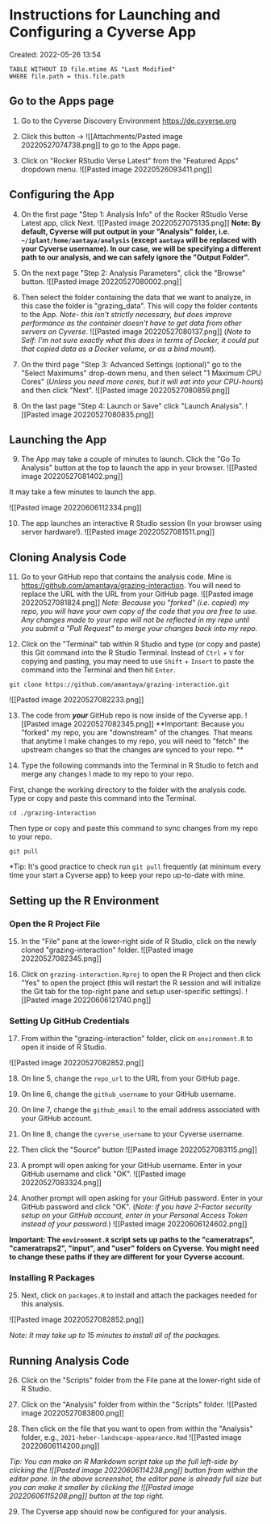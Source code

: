 # Instructions for Launching and Configuring a Cyverse App
Created: 2022-05-26 13:54

```dataview  
TABLE WITHOUT ID file.mtime AS "Last Modified"  
WHERE file.path = this.file.path  
```

## Go to the Apps page
1. Go to the Cyverse Discovery Environment https://de.cyverse.org

2. Click this button -> ![[Attachments/Pasted image 20220527074738.png]] to go to the Apps page.

3. Click on "Rocker RStudio Verse Latest" from the "Featured Apps" dropdown menu.
![[Pasted image 20220526093411.png]]

## Configuring the App
4. On the first page "Step 1: Analysis Info" of the Rocker RStudio Verse Latest app, click Next.
![[Pasted image 20220527075135.png]]
**Note:  By default, Cyverse will put output in your "Analysis" folder, i.e. `~/iplant/home/aantaya/analysis` (except `aantaya` will be replaced with your Cyverse username). In our case, we will be specifying a different path to our analysis, and we can safely ignore the "Output Folder".**

5. On the next page "Step 2: Analysis Parameters", click the "Browse" button.
![[Pasted image 20220527080002.png]]

6. Then select the folder containing the data that we want to analyze, in this case the folder is "grazing_data". This will copy the folder contents to the App. *Note- this isn't strictly necessary, but does improve performance as the container doesn't have to get data from other servers on Cyverse*.
![[Pasted image 20220527080137.png]]
(*Note to Self: I'm not sure exactly what this does in terms of Docker, it could put that copied data as a Docker volume, or as a bind mount*).

7. On the third page "Step 3: Advanced Settings (optional)" go to the "Select Maximums" drop-down menu, and then select "1 Maximum CPU Cores" (*Unless you need more cores, but it will eat into your CPU-hours*) and then click "Next". 
![[Pasted image 20220527080859.png]]

8. On the last page "Step 4: Launch or Save" click "Launch Analysis". 
![[Pasted image 20220527080835.png]]

## Launching the App
9. The App may take a couple of minutes to launch. Click the "Go To Analysis" button at the top to launch the app in your browser.
![[Pasted image 20220527081402.png]]

It may take a few minutes to launch the app.

![[Pasted image 20220606112334.png]]

10. The app launches an interactive R Studio session (In your browser using server hardware!).
![[Pasted image 20220527081511.png]]

## Cloning Analysis Code
11. Go to your GitHub repo that contains the analysis code. Mine is https://github.com/amantaya/grazing-interaction. You will need to replace the URL with the URL from your GitHub page.
![[Pasted image 20220527081824.png]]
*Note: Because you "forked" (i.e. copied) my repo, you will have your own copy of the code that you are free to use. Any changes made to your repo will not be reflected in my repo until you submit a "Pull Request" to merge your changes back into my repo.*

12. Click on the "Terminal" tab within R Studio and type (or copy and paste) this Git command into the R Studio Terminal. Instead of `Ctrl` + `V` for copying and pasting, you may need to use `Shift` + `Insert` to paste the command into the Terminal and then hit `Enter`.

```
git clone https://github.com/amantaya/grazing-interaction.git
```

![[Pasted image 20220527082233.png]]

13. The code from **_your_** GitHub repo is now inside of the Cyverse app. 
![[Pasted image 20220527082345.png]]
**Important: Because you "forked" my repo, you are "downstream" of the changes. That means that anytime I make changes to my repo, you will need to "fetch" the upstream changes so that the changes are synced to your repo. **

14. Type the following commands into the Terminal in R Studio to fetch and merge any changes I made to my repo to your repo.

First, change the working directory to the folder with the analysis code. Type or copy and paste this command into the Terminal.
```
cd ./grazing-interaction
```

Then type or copy and paste this command to sync changes from my repo to your repo.
```
git pull
```

*Tip: It's good practice to check run `git pull` frequently (at minimum every time your start a Cyverse app) to keep your repo up-to-date with mine.

## Setting up the R Environment
### Open the R Project File
15. In the "File" pane at the lower-right side of R Studio, click on the newly cloned "grazing-interaction" folder.
![[Pasted image 20220527082345.png]]

16. Click on `grazing-interaction.Rproj` to open the R Project and then click "Yes" to open the project (this will restart the R session and will initialize the Git tab for the top-right pane and setup user-specific settings).
![[Pasted image 20220606121740.png]]

### Setting Up GitHub Credentials
17. From within the "grazing-interaction" folder, click on `environment.R` to open it inside of R Studio.

![[Pasted image 20220527082852.png]]

18. On line 5, change the `repo_url` to the URL from your GitHub page.

19. On line 6, change the `github_username` to your GitHub username.

20. On line 7, change the `github_email` to the email address associated with your GitHub account.

21. On line 8, change the `cyverse_username` to your Cyverse username.

22. Then click the "Source" button ![[Pasted image 20220527083115.png]]

23. A prompt will open asking for your GitHub username. Enter in your GitHub username and click "OK".
![[Pasted image 20220527083324.png]]

24. Another prompt will open asking for your GitHub password. Enter in your GitHub password and click "OK". (_Note: if you have 2-Factor security setup on your GitHub account, enter in your Personal Access Token instead of your password._)
![[Pasted image 20220606124602.png]]

**Important: The `environment.R` script sets up paths to the "cameratraps", "cameratraps2", "input", and "user" folders on Cyverse.  You might need to change these paths if they are different for your Cyverse account.**

### Installing R Packages
25. Next, click on `packages.R` to install and attach the packages needed for this analysis.

![[Pasted image 20220527082852.png]]

*Note: It may take up to 15 minutes to install all of the packages.*

## Running Analysis Code
26. Click on the "Scripts" folder from the File pane at the lower-right side of R Studio.

27. Click on the "Analysis" folder from within the "Scripts" folder.
![[Pasted image 20220527083800.png]]

28. Then click on the file that you want to open from within the "Analysis" folder, e.g., `2021-heber-landscape-appearance.Rmd`
![[Pasted image 20220606114200.png]]

*Tip: You can make an R Markdown script take up the full left-side by clicking the ![[Pasted image 20220606114238.png]] button from within the editor pane. In the above screenshot, the editor pane is already full size but you can make it smaller by clicking the ![[Pasted image 20220606115208.png]] button at the top right.*

29. The Cyverse app should now be configured for your analysis. 
